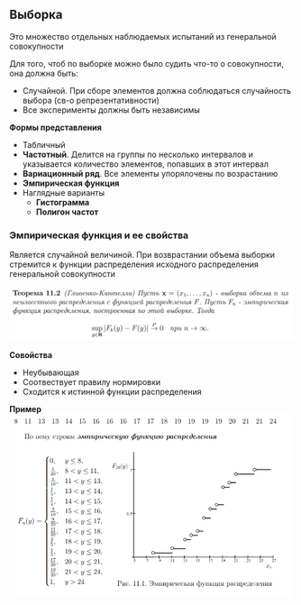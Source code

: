 ## Выборка

Это множество отдельных наблюдаемых испытаний из генеральной совокупности

Для того, чтоб по выборке можно было судить что-то о совокупности, она должна быть:
- Случайной. При сборе элементов должна соблюдаться случайность выбора (св-о репрезентативности)
- Все эксперименты должны быть независимы


**Формы представления**

- Табличный
- **Частотный**. Делится на группы по несколько интервалов и указывается количество элементов, попавших в этот интервал
- **Вариационный ряд**. Все элементы упорялочены по возрастанию
- **Эмпирическая функция**
- Наглядные варианты
  - **Гистограмма**
  - **Полигон частот**


### Эмпирическая функция и ее свойства

Является случайной величиной. При возврастании объема выборки стремится к функции распределения исходного распределения генеральной совокупности

![](./images/гливенкКантелл.png)

**Совойства**

- Неубывающая
- Соотвествует правилу нормировки
- Сходится к истинной функции распределения

**Пример**
![](./images/выборкЭмпФункГист/эмпФункПример.png)